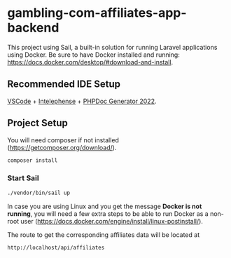 # gambling-com-affiliates-app-backend

This project using Sail, a built-in solution for running Laravel applications using Docker.
Be sure to have Docker installed and running: https://docs.docker.com/desktop/#download-and-install.

## Recommended IDE Setup

[VSCode](https://code.visualstudio.com/) + [Intelephense](https://marketplace.visualstudio.com/items?itemName=bmewburn.vscode-intelephense-client) + [PHPDoc Generator 2022](https://marketplace.visualstudio.com/items?itemName=SamuelHinchliffe.phpdoc-generator-2022).

## Project Setup

You will need composer if not installed (https://getcomposer.org/download/).

```sh
composer install
```

### Start Sail

```sh
./vendor/bin/sail up
```
In case you are using Linux and you get the message **Docker is not running**, you will need a few extra steps to be able to run Docker as a non-root user (https://docs.docker.com/engine/install/linux-postinstall/).

The route to get the corresponding affiliates data will be located at
```sh
http://localhost/api/affiliates
```
